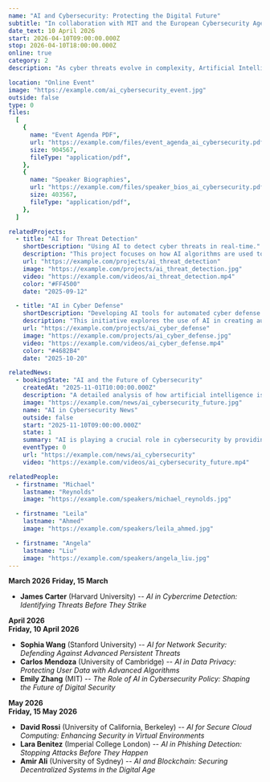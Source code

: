 ```yaml
---
name: "AI and Cybersecurity: Protecting the Digital Future"
subtitle: "In collaboration with MIT and the European Cybersecurity Agency"
date_text: 10 April 2026
start: 2026-04-10T09:00:00.000Z
stop: 2026-04-10T18:00:00.000Z
online: true
category: 2
description: "As cyber threats evolve in complexity, Artificial Intelligence is becoming a critical tool in enhancing cybersecurity. This event will explore how AI is being used to detect, prevent, and respond to cyberattacks, and how it shapes the future of digital security. Key speakers include Dr. Michael Reynolds, a cybersecurity expert from MIT, and Dr. Leila Ahmed, a specialist in AI-driven security from the European Cybersecurity Agency. Moderated by Prof. Angela Liu, Director of Cybersecurity Research at Oxford University."

location: "Online Event"
image: "https://example.com/ai_cybersecurity_event.jpg"
outside: false
type: 0
files:
  [
    {
      name: "Event Agenda PDF",
      url: "https://example.com/files/event_agenda_ai_cybersecurity.pdf",
      size: 904567,
      fileType: "application/pdf",
    },
    {
      name: "Speaker Biographies",
      url: "https://example.com/files/speaker_bios_ai_cybersecurity.pdf",
      size: 403567,
      fileType: "application/pdf",
    },
  ]

relatedProjects:
  - title: "AI for Threat Detection"
    shortDescription: "Using AI to detect cyber threats in real-time."
    description: "This project focuses on how AI algorithms are used to monitor networks, identify vulnerabilities, and detect cyber threats before they cause significant damage."
    url: "https://example.com/projects/ai_threat_detection"
    image: "https://example.com/projects/ai_threat_detection.jpg"
    video: "https://example.com/videos/ai_threat_detection.mp4"
    color: "#FF4500"
    date: "2025-09-12"

  - title: "AI in Cyber Defense"
    shortDescription: "Developing AI tools for automated cyber defense."
    description: "This initiative explores the use of AI in creating automated defense systems that can respond to cyberattacks autonomously, reducing the need for human intervention in critical situations."
    url: "https://example.com/projects/ai_cyber_defense"
    image: "https://example.com/projects/ai_cyber_defense.jpg"
    video: "https://example.com/videos/ai_cyber_defense.mp4"
    color: "#4682B4"
    date: "2025-10-20"

relatedNews:
  - bookingState: "AI and the Future of Cybersecurity"
    createdAt: "2025-11-01T10:00:00.000Z"
    description: "A detailed analysis of how artificial intelligence is transforming the field of cybersecurity, helping organizations stay ahead of evolving cyber threats."
    image: "https://example.com/news/ai_cybersecurity_future.jpg"
    name: "AI in Cybersecurity News"
    outside: false
    start: "2025-11-10T09:00:00.000Z"
    state: 1
    summary: "AI is playing a crucial role in cybersecurity by providing advanced tools to monitor, detect, and respond to cyber threats in real-time."
    eventType: 0
    url: "https://example.com/news/ai_cybersecurity"
    video: "https://example.com/videos/ai_cybersecurity_future.mp4"

relatedPeople:
  - firstname: "Michael"
    lastname: "Reynolds"
    image: "https://example.com/speakers/michael_reynolds.jpg"

  - firstname: "Leila"
    lastname: "Ahmed"
    image: "https://example.com/speakers/leila_ahmed.jpg"

  - firstname: "Angela"
    lastname: "Liu"
    image: "https://example.com/speakers/angela_liu.jpg"
---
```


**March 2026**
**Friday, 15 March**

- **James Carter** (Harvard University) -- _AI in Cybercrime Detection: Identifying Threats Before They Strike_

**April 2026**  
**Friday, 10 April 2026**

- **Sophia Wang** (Stanford University) -- _AI for Network Security: Defending Against Advanced Persistent Threats_
- **Carlos Mendoza** (University of Cambridge) -- _AI in Data Privacy: Protecting User Data with Advanced Algorithms_
- **Emily Zhang** (MIT) -- _The Role of AI in Cybersecurity Policy: Shaping the Future of Digital Security_

**May 2026**  
**Friday, 15 May 2026**

- **David Rossi** (University of California, Berkeley) -- _AI for Secure Cloud Computing: Enhancing Security in Virtual Environments_
- **Lara Benitez** (Imperial College London) -- _AI in Phishing Detection: Stopping Attacks Before They Happen_
- **Amir Ali** (University of Sydney) -- _AI and Blockchain: Securing Decentralized Systems in the Digital Age_
